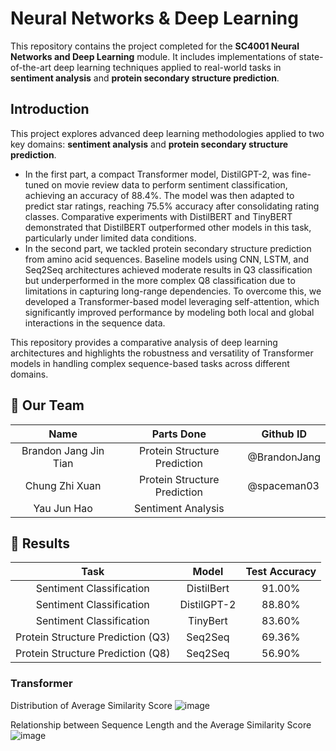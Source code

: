 # Neural Networks & Deep Learning
This repository contains the project completed for the **SC4001 Neural Networks and Deep Learning** module. It includes implementations of state-of-the-art deep learning techniques applied to real-world tasks in **sentiment analysis** and **protein secondary structure prediction**.

## Introduction
This project explores advanced deep learning methodologies applied to two key domains: **sentiment analysis** and **protein secondary structure prediction**.
- In the first part, a compact Transformer model, DistilGPT-2, was fine-tuned on movie review data to perform sentiment classification, achieving an accuracy of 88.4%. The model was then adapted to predict star ratings, reaching 75.5% accuracy after consolidating rating classes. Comparative experiments with DistilBERT and TinyBERT demonstrated that DistilBERT outperformed other models in this task, particularly under limited data conditions.
- In the second part, we tackled protein secondary structure prediction from amino acid sequences. Baseline models using CNN, LSTM, and Seq2Seq architectures achieved moderate results in Q3 classification but underperformed in the more complex Q8 classification due to limitations in capturing long-range dependencies. To overcome this, we developed a Transformer-based model leveraging self-attention, which significantly improved performance by modeling both local and global interactions in the sequence data.

This repository provides a comparative analysis of deep learning architectures and highlights the robustness and versatility of Transformer models in handling complex sequence-based tasks across different domains.
## :busts_in_silhouette: Our Team
| Name | Parts Done | Github ID |
|:---:|:---:|---|
| Brandon Jang Jin Tian | Protein Structure Prediction | @BrandonJang |
| Chung Zhi Xuan | Protein Structure Prediction | @spaceman03 |
| Yau Jun Hao | Sentiment Analysis |  |

## 📑 Results
| Task | Model | Test Accuracy |
|:---:|:---:|:---:|
Sentiment Classification | DistilBert | 91.00%
Sentiment Classification | DistilGPT-2 | 88.80%
Sentiment Classification | TinyBert | 83.60%
Protein Structure Prediction (Q3) | Seq2Seq | 69.36%
Protein Structure Prediction (Q8) | Seq2Seq | 56.90%

### Transformer
Distribution of Average Similarity Score
![image](https://github.com/user-attachments/assets/261db48f-b1a4-481a-afcc-c429981373f7)

Relationship between Sequence Length and the Average Similarity Score 
![image](https://github.com/user-attachments/assets/0e20b094-fd1c-47ec-8be7-5f43b9191f20)

